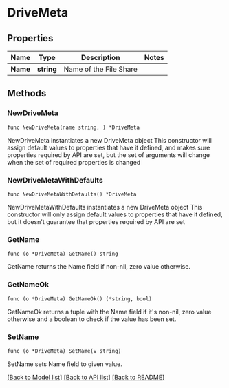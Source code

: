 # DriveMeta

## Properties

Name | Type | Description | Notes
------------ | ------------- | ------------- | -------------
**Name** | **string** | Name of the File Share | 

## Methods

### NewDriveMeta

`func NewDriveMeta(name string, ) *DriveMeta`

NewDriveMeta instantiates a new DriveMeta object
This constructor will assign default values to properties that have it defined,
and makes sure properties required by API are set, but the set of arguments
will change when the set of required properties is changed

### NewDriveMetaWithDefaults

`func NewDriveMetaWithDefaults() *DriveMeta`

NewDriveMetaWithDefaults instantiates a new DriveMeta object
This constructor will only assign default values to properties that have it defined,
but it doesn't guarantee that properties required by API are set

### GetName

`func (o *DriveMeta) GetName() string`

GetName returns the Name field if non-nil, zero value otherwise.

### GetNameOk

`func (o *DriveMeta) GetNameOk() (*string, bool)`

GetNameOk returns a tuple with the Name field if it's non-nil, zero value otherwise
and a boolean to check if the value has been set.

### SetName

`func (o *DriveMeta) SetName(v string)`

SetName sets Name field to given value.



[[Back to Model list]](../README.md#documentation-for-models) [[Back to API list]](../README.md#documentation-for-api-endpoints) [[Back to README]](../README.md)


